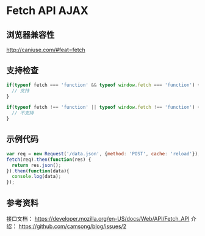 # Fetch API AJAX

## 浏览器兼容性

<http://caniuse.com/#feat=fetch>

## 支持检查

```js
if(typeof fetch === 'function' && typeof window.fetch === 'function') {
  // 支持
}

if(typeof fetch !== 'function' || typeof window.fetch !== 'function') {
  // 不支持
}
```

## 示例代码

```js
var req = new Request('/data.json', {method: 'POST', cache: 'reload'});  
fetch(req).then(function(res) {  
  return res.json();
}).then(function(data){
  console.log(data);
});  
```

## 参考资料

接口文档： <https://developer.mozilla.org/en-US/docs/Web/API/Fetch_API>
介绍： <https://github.com/camsong/blog/issues/2>
